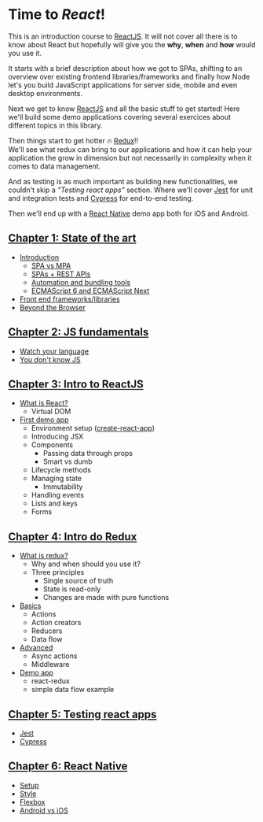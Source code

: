 # Time to *React*!

This is an introduction course to [ReactJS]. It will not cover all there is to know about React but hopefully will give you the **why**, **when** and **how** would you use it.

It starts with a brief description about how we got to SPAs, shifting to an overview over existing frontend libraries/frameworks and finally how Node let's you build JavaScript applications for server side, mobile and even desktop environments.

Next we get to know [ReactJS] and all the basic stuff to get started! Here we'll build some demo applications covering several exercices about different topics in this library.

Then things start to get hotter :fire: [Redux](https://redux.js.org/)!!  
We'll see what redux can bring to our applications and how it can help your application the grow in dimension but not necessarily in complexity when it comes to data management.

And as testing is as much important as building new functionalities, we couldn't skip a *"Testing react apps"* section. Where we'll cover [Jest](https://facebook.github.io/jest) for unit and integration tests and [Cypress](https://www.cypress.io) for end-to-end testing.

Then we'll end up with a [React Native](https://facebook.github.io/react-native) demo app both for iOS and Android.

## [Chapter 1: State of the art](/ch1-state-of-the-art/README.md)
* [Introduction](/ch1-state-of-the-art/README.md#introduction)
  * [SPA vs MPA](/ch1-state-of-the-art/README.md#spa-vs-mpa)
  * [SPAs + REST APIs](/ch1-state-of-the-art/README.md#spas--rest-apis)
  * [Automation and bundling tools](/ch1-state-of-the-art/README.md#automation-and-bundling-tools)
  * [ECMAScript 6 and ECMAScript Next](/ch1-state-of-the-art/README.md#ecmascript-6-and-ecmascript-next)
* [Front end frameworks/libraries](/ch1-state-of-the-art/README.md#frontend-frameworkslibraries)
* [Beyond the Browser](/ch1-state-of-the-art/README.md#beyond-the-browser)

## [Chapter 2: JS fundamentals](/ch2-js-fundamentals/README.md)
* [Watch your language](https://github.com/Exictos-DCS/watch-your-language)
* [You don't know JS](https://github.com/getify/You-Dont-Know-JS/)

## [Chapter 3: Intro to ReactJS](/ch3-intro-to-react-js/README.md)
* [What is React?](/ch3-intro-to-react-js/README.md#what-is-react)
  * Virtual DOM
* [First demo app](/ch3-intro-to-react-js/README.md#first-demo-app)
  * Environment setup ([create-react-app](https://github.com/facebook/create-react-app))
  * Introducing JSX
  * Components
    * Passing data through props
    * Smart vs dumb
  * Lifecycle methods
  * Managing state
    * Immutability
  * Handling events
  * Lists and keys
  * Forms

## [Chapter 4: Intro do Redux](/ch4-intro-to-redux/README.md)
* [What is redux?](/ch4-intro-to-redux/README.md#what-is-redux)
  * Why and when should you use it?
  * Three principles
    * Single source of truth
    * State is read-only
    * Changes are made with pure functions
* [Basics](/ch4-intro-to-redux/README.md#basics)
  * Actions
  * Action creators
  * Reducers
  * Data flow
* [Advanced](/ch4-intro-to-redux/README.md#advanced)
  * Async actions
  * Middleware
* [Demo app](/ch4-intro-to-redux/README.md#demo-app)
  * react-redux
  * simple data flow example

## [Chapter 5: Testing react apps](/ch5-testing-react-apps/README.md)
* [Jest](/ch5-testing-react-apps/README.md#jest)
* [Cypress](/ch5-testing-react-apps/README.md#cypress)

## [Chapter 6: React Native](/ch6-react-native/README.md)
* [Setup](/ch6-react-native/README.md#setup)
* [Style](/ch6-react-native/README.md#style)
* [Flexbox](/ch6-react-native/README.md#flexbox)
* [Android vs iOS](/ch6-react-native/README.md#android-vs-ios)

[ReactJS]: https://reactjs.org/